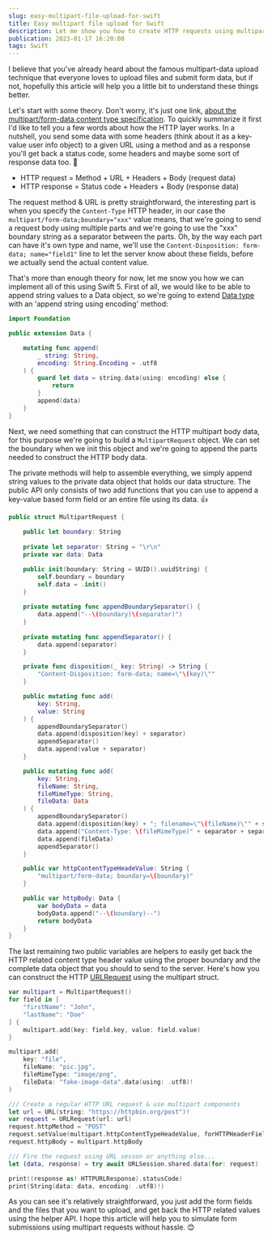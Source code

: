 ```yaml
---
slug: easy-multipart-file-upload-for-swift
title: Easy multipart file upload for Swift
description: Let me show you how to create HTTP requests using multipart (form data) body without a third party library. Simple solution.
publication: 2023-01-17 16:20:00
tags: Swift
---
```


I believe that you've already heard about the famous multipart-data upload technique that everyone loves to upload files and submit form data, but if not, hopefully this article will help you a little bit to understand these things better.

Let's start with some theory. Don't worry, it's just one link, [about the multipart/form-data content type specification](https://developer.mozilla.org/en-US/docs/Web/HTTP/Methods/POST). To quickly summarize it first I'd like to tell you a few words about how the HTTP layer works. In a nutshell, you send some data with some headers (think about it as a key-value user info object) to a given URL using a method and as a response you'll get back a status code, some headers and maybe some sort of response data too. 🥜

- HTTP request = Method + URL + Headers + Body (request data)
- HTTP response = Status code + Headers + Body (response data)

The request method & URL is pretty straightforward, the interesting part is when you specify the `Content-Type` HTTP header, in our case the `multipart/form-data;boundary="xxx"` value means, that we're going to send a request body using multiple parts and we're going to use the "xxx" boundary string as a separator between the parts. Oh, by the way each part can have it's own type and name, we'll use the `Content-Disposition: form-data; name="field1"` line to let the server know about these fields, before we actually send the actual content value.

That's more than enough theory for now, let me snow you how we can implement all of this using Swift 5. First of all, we would like to be able to append string values to a Data object, so we're going to extend [Data type](https://developer.apple.com/documentation/foundation/data) with an 'append string using encoding' method:

```swift
import Foundation

public extension Data {

    mutating func append(
        _ string: String,
        encoding: String.Encoding = .utf8
    ) {
        guard let data = string.data(using: encoding) else {
            return
        }
        append(data)
    }
}
```

Next, we need something that can construct the HTTP multipart body data, for this purpose we're going to build a `MultipartRequest` object. We can set the boundary when we init this object and we're going to append the parts needed to construct the HTTP body data.

The private methods will help to assemble everything, we simply append string values to the private data object that holds our data structure. The public API only consists of two add functions that you can use to append a key-value based form field or an entire file using its data. 👍

```swift
public struct MultipartRequest {
    
    public let boundary: String
    
    private let separator: String = "\r\n"
    private var data: Data

    public init(boundary: String = UUID().uuidString) {
        self.boundary = boundary
        self.data = .init()
    }
    
    private mutating func appendBoundarySeparator() {
        data.append("--\(boundary)\(separator)")
    }
    
    private mutating func appendSeparator() {
        data.append(separator)
    }

    private func disposition(_ key: String) -> String {
        "Content-Disposition: form-data; name=\"\(key)\""
    }

    public mutating func add(
        key: String,
        value: String
    ) {
        appendBoundarySeparator()
        data.append(disposition(key) + separator)
        appendSeparator()
        data.append(value + separator)
    }

    public mutating func add(
        key: String,
        fileName: String,
        fileMimeType: String,
        fileData: Data
    ) {
        appendBoundarySeparator()
        data.append(disposition(key) + "; filename=\"\(fileName)\"" + separator)
        data.append("Content-Type: \(fileMimeType)" + separator + separator)
        data.append(fileData)
        appendSeparator()
    }

    public var httpContentTypeHeadeValue: String {
        "multipart/form-data; boundary=\(boundary)"
    }

    public var httpBody: Data {
        var bodyData = data
        bodyData.append("--\(boundary)--")
        return bodyData
    }
}
```

The last remaining two public variables are helpers to easily get back the HTTP related content type header value using the proper boundary and the complete data object that you should to send to the server. Here's how you can construct the HTTP [URLRequest](https://developer.apple.com/documentation/foundation/urlrequest) using the multipart struct.

```swift
var multipart = MultipartRequest()
for field in [
    "firstName": "John",
    "lastName": "Doe"
] {
    multipart.add(key: field.key, value: field.value)
}

multipart.add(
    key: "file",
    fileName: "pic.jpg",
    fileMimeType: "image/png",
    fileData: "fake-image-data".data(using: .utf8)!
)

/// Create a regular HTTP URL request & use multipart components
let url = URL(string: "https://httpbin.org/post")!
var request = URLRequest(url: url)
request.httpMethod = "POST"
request.setValue(multipart.httpContentTypeHeadeValue, forHTTPHeaderField: "Content-Type")
request.httpBody = multipart.httpBody

/// Fire the request using URL sesson or anything else...
let (data, response) = try await URLSession.shared.data(for: request)

print((response as! HTTPURLResponse).statusCode)
print(String(data: data, encoding: .utf8)!)
```

As you can see it's relatively straightforward, you just add the form fields and the files that you want to upload, and get back the HTTP related values using the helper API. I hope this article will help you to simulate form submissions using multipart requests without hassle. 😊
